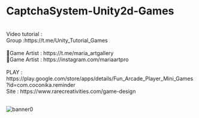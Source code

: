# CaptchaSystem-Unity2d-Games
<br />
Video tutorial :<br />
Group :https://t.me/Unity_Tutorial_Games<br /><br />
🎨Game Artist : https://t.me/maria_artgallery<br />
🎨Game Artist : https://instagram.com/mariaartpro<br /><br />
PLAY : https://play.google.com/store/apps/details/Fun_Arcade_Player_Mini_Games?id=com.coconika.reminder<br />
Site : https://www.rarecreativities.com/game-design <br /><br />


![banner0](https://user-images.githubusercontent.com/83016119/220873362-79dfbacf-5ffa-4825-841f-165850b55eb3.png)

